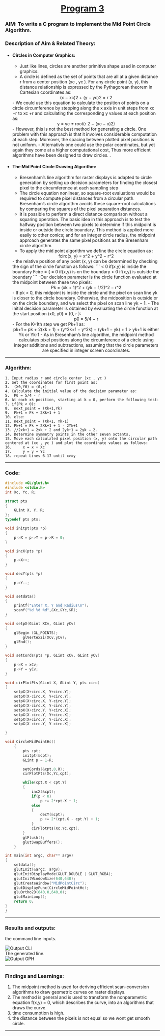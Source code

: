 # <center><u>Program 3</u></center>
### AIM: To write a C program to implement the Mid Point Circle Algorithm.

### Description of Aim & Related Theory:
- #### Circles in Computer Graphics: 
    - Just like lines, circles are another primitive shape used in computer graphics.
    - A circle is defined as the set of points that are all at a given distance r from a center position (xc , yc ). For any circle point (x, y), this distance relationship is expressed by the Pythagorean theorem in Cartesian coordinates as:  
    <center>(x − xc)2 + (y − yc)2 = r 2</center>
    - We could use this equation to calculate the position of points on a circle circumference by stepping along the x axis in unit steps from xc −r to xc +r and calculating the corresponding y values at each position as:
    <center>y = yc ± root(r 2 − (xc − x)2)</center>
    - However, this is not the best method for generating a circle. One problem with this approach is that it involves considerable computation at each step. Moreover, the spacing between plotted pixel positions is not uniform.  
    - Alternativly one could use the polar coordinates, but yet again they come at a higher computational cost, Thus more efficient algorithms have been designed to draw circles.
    .
    
    
- #### The Mid Point Circle Drawing Algorithm: 
    - Bresenham’s line algorithm for raster displays is adapted to circle generation by setting up decision parameters for finding the closest pixel to the circumference at each sampling step 
    - The circle equation nonlinear, so square-root evaluations would be required to compute pixel distances from a circular path. Bresenham’s circle algorithm avoids these square-root calculations by comparing the squares of the pixel separation distances.
    - it is possible to perform a direct distance comparison without a squaring operation. The basic idea in this approach is to test the halfway position between two pixels to determine if this midpoint is inside or outside the circle boundary. This method is applied more easily to other conics; and for an integer circle radius, the midpoint approach generates the same pixel positions as the
Bresenham circle algorithm.
	- To apply the mid point algorithm we define the circle equation as :
	<center>fcirc(x, y) = x^2 + y^2 − r^2</center>
    - the relative position of any point (x, y) can be determined by checking the sign of the circle function as follows:
    ```
    		    < 0 if(x,y) is inside the boundary
    Fcirc = { = 0 if(x,y) is on the boundary
                > 0 if(x,y) is outside the boundary
    ```
    -Our decision parameter is the circle function evaluated at the midpoint between these two pixels:
    <center>Pk = (xk + 1)^2 + (yk − 1/2)^2 − r^2</center>
    - If pk < 0, this midpoint is inside the circle and the pixel on scan line yk is closer to the circle boundary. Otherwise, the midposition is outside or on the circle boundary, and we select the pixel on scan line yk − 1.
    - The initial decision parameter is obtained by evaluating the circle function at the start position (x0, y0) = (0, r ):
    <center>p0 = 5/4 − r</center>
    - For the K+1th step we get Pk+1 as:
     <center>pk+1 = pk + 2(xk + 1) + (y^2k+1 − y^2k) − (yk+1 − yk) + 1
     > yk+1 is either Yk or Yk-1
    - As in Bresenham’s line algorithm, the midpoint method calculates pixel positions along the circumference of a circle using integer additions and subtractions, assuming that the circle parameters are specified in integer screen coordinates. 
---

### Algorithm:
``` psuedo
1. Input radius r and circle center (xc , yc )
2. Set the coordinates for first point as:
3. 	(X0,Y0) = (0,r)
4. Calculate the initial value of the decision parameter as:
5. 	P0 = 5/4 - r
6. At each xk position, starting at k = 0, perform the following test:
7. if(Pk < 0):
8. 	next_point = (Xk+1,Yk)
9. 	Pk+1 = Pk + 2Xk+1 + 1
10. else:
11.	next_point = (Xk+1, Yk-1)
12.	Pk+1 = Pk + 2Xk+1 + 1 - 2Yk+1
13. //2xk+1 = 2xk + 2 and 2yk+1 = 2yk − 2.
14. Determine symmetry points in the other seven octants.
15. Move each calculated pixel position (x, y) onto the circular path centered at (xc , yc ) and plot the coordinate values as follows:
16. 	x = x + Xc
17. 	y = y + Yc
18. repeat Lines 6-17 until x>=y

```
---
### Code:    
``` cpp
#include <GL/glut.h>
#include <stdio.h>
int Xc, Yc, R;

struct pts
{
	GLint X, Y, R;
};
typedef pts pts;

void initpt(pts *p)
{
	p->X = p->Y = p->R = 0;
}

void incX(pts *p)
{
	p->X++;
}

void decY(pts *p)
{
	p->Y--;
}

void setdata()
{
	printf("Enter X, Y and Radius\n");
	scanf("%d %d %d",&Xc,&Yc,&R);
}

void setpX(GLint XCv, GLint yCv)
{
	glBegin (GL_POINTS);
		glVertex2i(XCv,yCv);
	glEnd();
}

void setCords(pts *p, GLint xCv, GLint yCv)
{
	p->X = xCv;
	p->Y = yCv;
}

void cirPlotPts(GLint X, GLint Y, pts circ)
{
	setpX(X+circ.X, Y+circ.Y);
	setpX(X-circ.X, Y+circ.Y);
	setpX(X+circ.X, Y-circ.Y);
	setpX(X-circ.X, Y-circ.Y);
	setpX(X+circ.Y, Y+circ.X);
	setpX(X-circ.Y, Y+circ.X);
	setpX(X+circ.Y, Y-circ.X);
	setpX(X-circ.Y, Y-circ.X);

}

void CircleMidPointHc()
	{
	    pts cpt;
	    initpt(&cpt);
		GLint p = 1-R;

		setCords(&cpt,0,R);
		cirPlotPts(Xc,Yc,cpt);

		while(cpt.X < cpt.Y)
		{
			incX(&cpt);
			if(p < 0)
				p += 2*cpt.X + 1;
			else
			{
				decY(&cpt);
				p += 2*(cpt.X - cpt.Y) + 1;
			}
			cirPlotPts(Xc,Yc,cpt);
		}
		glFlush();
		glutSwapBuffers();
	}

int main(int argc, char** argv)
{
	setdata();
	glutInit(&argc, argv);
	glutInitDisplayMode(GLUT_DOUBLE | GLUT_RGBA);
	glutInitWindowSize(640,640);
	glutCreateWindow("MidPointCirc");
	glutDisplayFunc(CircleMidPointHc);
	gluOrtho2D(640,0,640,0);
	glutMainLoop();
	return 0;
}
}
```
---
### Results and outputs:  
the command line inputs.  

![Output CLI](../Outputs/MPC_CLI.png)   
The generated line.   
![Output GPH](../Outputs/MPC_GPH.png)  

---
### Findings and Learnings:
1. The midpoint method is used for deriving efficient scan-conversion algorithms to draw geometric curves on raster displays.  
2. The method is general and is used to transform the nonparametric equation f(x,y) = 0, which describes the curve, into an algorithms that draws the curve.
4. time consumption is high.
5. the distance between the pixels is not equal so we wont get smooth circle. 

---
